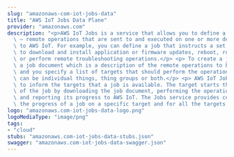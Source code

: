 ```yaml
---
slug: "amazonaws-com-iot-jobs-data"
title: "AWS IoT Jobs Data Plane"
provider: "amazonaws.com"
description: "<p>AWS IoT Jobs is a service that allows you to define a set of jobs\
  \ — remote operations that are sent to and executed on one or more devices connected\
  \ to AWS IoT. For example, you can define a job that instructs a set of devices\
  \ to download and install application or firmware updates, reboot, rotate certificates,\
  \ or perform remote troubleshooting operations.</p> <p> To create a job, you make\
  \ a job document which is a description of the remote operations to be performed,\
  \ and you specify a list of targets that should perform the operations. The targets\
  \ can be individual things, thing groups or both.</p> <p> AWS IoT Jobs sends a message\
  \ to inform the targets that a job is available. The target starts the execution\
  \ of the job by downloading the job document, performing the operations it specifies,\
  \ and reporting its progress to AWS IoT. The Jobs service provides commands to track\
  \ the progress of a job on a specific target and for all the targets of the job</p>"
logo: "amazonaws.com-iot-jobs-data-logo.png"
logoMediaType: "image/png"
tags:
- "cloud"
stubs: "amazonaws.com-iot-jobs-data-stubs.json"
swagger: "amazonaws.com-iot-jobs-data-swagger.json"
---
```

